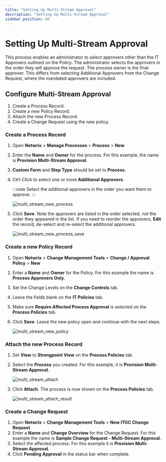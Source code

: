```yaml
---
title: "Setting Up Multi-Stream Approval"
description: "Setting Up Multi-Stream Approval"
sidebar_position: 60
---
```


# Setting Up Multi-Stream Approval

This process enables an administrator to select approvers other than the IT Approvers outlined on
the Policy. The administrator selects the approvers in the order they will approve the request. The
process owner is the final approver. This differs from selecting Additional Approvers from the
Change Request, where the mandated approvers are included.

## Configure Multi-Stream Approval

1. Create a Process Record.
2. Create a new Policy Record.
3. Attach the new Process Record.
4. Create a Change Request using the new policy.

### Create a Process Record

1. Open **Netwrix** > **Manage Processes** > **Process** > **New**
2. Enter the **Name** and **Owner** for the process. For this example, the name is **Provision
   Multi-Stream Approval**.
3. **Custom Form** and **Step Type** should be set to **Process**.
4. Ctrl-Click to select one or more **Additional Approvers**.

    :::note
    Select the additional approvers in the order you want them to approve.
    :::

    ![multi_stream_new_process](/images/platgovnetsuite/change_management/multi_stream_new_process.webp)

5. Click **Save**. Note the approvers are listed in the order selected, not the order they appeared
   in the list. If you need to reorder the approvers, **Edit** the record, de-select and re-select
   the additional approvers.

    ![multi_stream_new_process_save](/images/platgovnetsuite/change_management/multi_stream_new_process_save.webp)

### Create a new Policy Record

1. Open **Netwrix** > **Change Management Tools** > **Change / Approval Policy** > **New**
2. Enter a **Name** and **Owner** for the Policy. For this example the name is **Process Approvers
   Only**.
3. Set the Change Levels on the **Change Controls** tab.
4. Leave the fields blank on the **IT Policies** tab.
5. Make sure **Require Affected Process Approval** is selected on the **Process Policies** tab.
6. Click **Save**. Leave the new policy open and continue with the next steps.

    ![multi_stream_new_policy](/images/platgovnetsuite/change_management/multi_stream_new_policy.webp)

### Attach the new Process Record

1. Set **View** to **Strongpoint View** on the **Process Policies** tab.
2. Select the **Process** you created. For this example, it is **Provision Multi-Stream Approval**.

    ![multi_stream_attach](/images/platgovnetsuite/change_management/multi_stream_attach.webp)

3. Click **Attach**. The process is now shown on the **Process Policies** tab.

    ![multi_stream_attach_result](/images/platgovnetsuite/change_management/multi_stream_attach_result.webp)

### Create a Change Request

1. Open **Netwrix** > **Change Management Tools** > **New ITGC Change Request**
2. Enter a **Name** and **Change Overview** for the Change Request. For this example the name is
   **Sample Change Request - Multi-Stream Approval**.
3. Select the affected process. For this example it is **Provision Multi-Stream Approval**.
4. Click **Pending Approval** in the status bar when complete.
